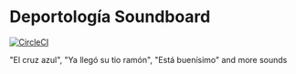 # Deportología Soundboard

[![CircleCI](https://circleci.com/gh/silmood/deportologia-soundboard.svg?style=shield)](https://circleci.com/gh/silmood/deportologia-soundboard)

"El cruz azul", "Ya llegó su tio ramón", "Está buenísimo" and more sounds

